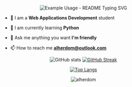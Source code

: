 <p align="center">
  
  <img src="https://readme-typing-svg.demolab.com/?lines=Hi+👋+I'm+Alejandro!;Welcome+to+my+Github!&font=Fira%20Code&center=true&width=380&height=50&duration=3000&pause=1000" alt="Example Usage - README Typing SVG">

</p>

<div align="justify">

- 🚀 I am a **Web Applications Development** student

- 🌱 I am currently learning **Python**

- 💬 Ask me anything you want **I'm friendly**

- 📫 How to reach me **alherdom@outlook.com**
                                  
</div>

<div align="center">
  
![GitHub stats](https://github-readme-stats.vercel.app/api?username=alherdom&show_icons=true&theme=transparent&card_width=400)
[![GitHub Streak](https://github-readme-streak-stats.herokuapp.com?user=alherdom&theme=transparent&card_width=400)](https://git.io/streak-stats)

[![Top Langs](https://github-readme-stats.vercel.app/api/top-langs/?username=alherdom&layout=donut&card_width=200)](https://github.com/anuraghazra/github-readme-stats)

<img src="https://komarev.com/ghpvc/?username=alherdom&label=Profile%20views&color=0e75b6&style=for-the-badge" alt="alherdom"/>

</div>
